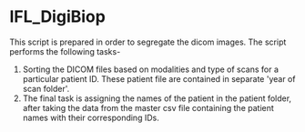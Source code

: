 # IFL_DigiBiop
This script is prepared in order to segregate the dicom images. The script performs the following tasks-
1. Sorting the DICOM files based on modalities and type of scans for a particular patient ID. These patient file are contained in separate 'year of scan folder'.
2. The final task is assigning the names of the patient in the patient folder, after taking the data from the master csv file containing the patient names with their corresponding IDs.
